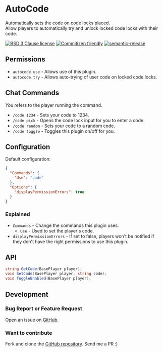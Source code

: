 # AutoCode

Automatically sets the code on code locks placed.  
Allow players to automatically try and unlock locked code locks with their code.

[![BSD 3 Clause license](https://img.shields.io/github/license/RebeccaStevens/eslint-config-rebeccastevens.svg?style=flat-square)](https://opensource.org/licenses/BSD-3-Clause)
[![Commitizen friendly](https://img.shields.io/badge/commitizen-friendly-brightgreen.svg?style=flat-square)](https://commitizen.github.io/cz-cli/)
[![semantic-release](https://img.shields.io/badge/%F0%9F%93%A6%F0%9F%9A%80-semantic--release-e10079.svg?style=flat-square)](https://github.com/semantic-release/semantic-release)

## Permissions

- `autocode.use` - Allows use of this plugin.
- `autocode.try` - Allows auto-trying of user code on locked code locks.

## Chat Commands

*You* refers to the player running the command.

- `/code 1234` - Sets your code to 1234.
- `/code pick` - Opens the code lock input for you to enter a code.
- `/code random` - Sets your code to a random code.
- `/code toggle` - Toggles this plugin on/off for you.

## Configuration

Default configuration:

```json
{
  "Commands": {
    "Use": "code"
  },
  "Options": {
    "displayPermissionErrors": true
  }
}
```

### Explained

- `Commands` - Change the commands this plugin uses.
  - `Use` - Used to set the player's code.
- `displayPermissionErrors` - If set to false, players won't be notified if
  they don't have the right permissions to use this plugin.

## API

```cs
string GetCode(BasePlayer player);
void SetCode(BasePlayer player, string code);
void ToggleEnabled(BasePlayer player);
```

## Development

### Bug Report or Feature Request

Open an issue on [GitHub](https://github.com/RebeccaStevens/uMod-Rust-Plugin-AutoCode/issues/new/choose).

### Want to contribute

Fork and clone the [GitHub repository](https://github.com/RebeccaStevens/uMod-Rust-Plugin-AutoCode). Send me a PR :)
